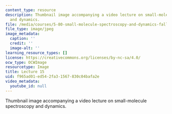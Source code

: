 ```yaml
---
content_type: resource
description: Thumbnail image accompanying a video lecture on small-molecule spectroscopy
  and dynamics.
file: /media/courses/5-80-small-molecule-spectroscopy-and-dynamics-fall-2008/f965ad01ed542fa31567830c04bafa2e_mit5_80f08lec15_th.jpg
file_type: image/jpeg
image_metadata:
  caption: ''
  credit: ''
  image-alt: ''
learning_resource_types: []
license: https://creativecommons.org/licenses/by-nc-sa/4.0/
ocw_type: OCWImage
resourcetype: Image
title: Lecture 15
uid: f965ad01-ed54-2fa3-1567-830c04bafa2e
video_metadata:
  youtube_id: null
---
```

Thumbnail image accompanying a video lecture on small-molecule spectroscopy and dynamics.